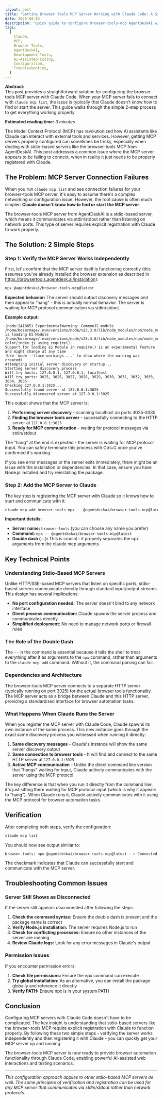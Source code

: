 ```yaml
---
layout: post
title: "Getting Browser Tools MCP Server Working with Claude Code: A Simple 2-Step Solution"
date: 2025-08-02
description: "Quick guide to configure browser-tools-mcp AgentDeskAI with Claude Code - solving connection issues and getting your MCP server properly integrated."
tags:
  [
    Claude,
    MCP,
    Browser-Tools,
    AgentDeskAI,
    Development-Tools,
    AI-Assisted-Coding,
    Configuration,
    Troubleshooting,
  ]
---
```


**Abstract:**  
This post provides a straightforward solution for configuring the browser-tools MCP server with Claude Code. When your MCP server fails to connect with `claude mcp list`, the issue is typically that Claude doesn't know how to find or start the server. This guide walks through the simple 2-step process to get everything working properly.

**Estimated reading time:** _3 minutes_

The Model Context Protocol (MCP) has revolutionized how AI assistants like Claude can interact with external tools and services. However, getting MCP servers properly configured can sometimes be tricky, especially when dealing with stdio-based servers like the browser-tools MCP from AgentDeskAI. This post addresses a common issue where the MCP server appears to be failing to connect, when in reality it just needs to be properly registered with Claude.

## The Problem: MCP Server Connection Failures

When you run `claude mcp list` and see connection failures for your browser-tools MCP server, it's easy to assume there's a complex networking or configuration issue. However, the root cause is often much simpler: **Claude doesn't know how to find or start the MCP server**.

The browser-tools MCP server from AgentDeskAI is a stdio-based server, which means it communicates via stdin/stdout rather than listening on network ports. This type of server requires explicit registration with Claude to work properly.

## The Solution: 2 Simple Steps

### Step 1: Verify the MCP Server Works Independently

First, let's confirm that the MCP server itself is functioning correctly (this assumes you've already installed the browser extension as described in https://browsertools.agentdesk.ai/installation):

```bash
npx @agentdeskai/browser-tools-mcp@latest
```

**Expected behavior:** The server should output discovery messages and then appear to "hang" - this is actually normal behavior. The server is waiting for MCP protocol communication via stdin/stdout.

**Example output:**

```
(node:241865) ExperimentalWarning: CommonJS module /home/hosermage/.nvm/versions/node/v23.3.0/lib/node_modules/npm/node_modules/debug/src/node.js is loading ES Module /home/hosermage/.nvm/versions/node/v23.3.0/lib/node_modules/npm/node_modules/supports-color/index.js using require().
Support for loading ES Module in require() is an experimental feature and might change at any time
(Use `node --trace-warnings ...` to show where the warning was created)
Attempting initial server discovery on startup...
Starting server discovery process
Will try hosts: 127.0.0.1, 127.0.0.1, localhost
Will try ports: 3025, 3026, 3027, 3028, 3029, 3030, 3031, 3032, 3033, 3034, 3035
Checking 127.0.0.1:3025...
Successfully found server at 127.0.0.1:3025
Successfully discovered server at 127.0.0.1:3025
```

This output shows that the MCP server is:

1. **Performing server discovery** - scanning localhost on ports 3025-3035
2. **Finding the browser tools server** - successfully connecting to the HTTP server at `127.0.0.1:3025`
3. **Ready for MCP communication** - waiting for protocol messages via stdin/stdout

The "hang" at the end is expected - the server is waiting for MCP protocol input. You can safely terminate this process with Ctrl+C once you've confirmed it's working.

If you see error messages or the server exits immediately, there might be an issue with the installation or dependencies. In that case, ensure you have Node.js installed and try reinstalling the package.

### Step 2: Add the MCP Server to Claude

The key step is registering the MCP server with Claude so it knows how to start and communicate with it:

```bash
claude mcp add browser-tools npx -- @agentdeskai/browser-tools-mcp@latest
```

**Important details:**

- **Server name:** `browser-tools` (you can choose any name you prefer)
- **Command:** `npx -- @agentdeskai/browser-tools-mcp@latest`
- **Double dash (`--`):** This is crucial - it properly separates the npx arguments from the claude mcp arguments

## Key Technical Points

### Understanding Stdio-Based MCP Servers

Unlike HTTP/SSE-based MCP servers that listen on specific ports, stdio-based servers communicate directly through standard input/output streams. This design has several implications:

- **No port configuration needed:** The server doesn't bind to any network interface
- **Direct process communication:** Claude spawns the server process and communicates directly
- **Simplified deployment:** No need to manage network ports or firewall rules

### The Role of the Double Dash

The `--` in the command is essential because it tells the shell to treat everything after it as arguments to the `npx` command, rather than arguments to the `claude mcp add` command. Without it, the command parsing can fail.

### Dependencies and Architecture

The browser-tools MCP server connects to a separate HTTP server (typically running on port 3025) for the actual browser tools functionality. The MCP server acts as a bridge between Claude and this HTTP server, providing a standardized interface for browser automation tasks.

### What Happens When Claude Runs the Server

When you register the MCP server with Claude Code, Claude spawns its own instance of the same process. This new instance goes through the exact same discovery process you witnessed when running it directly:

1. **Same discovery messages** - Claude's instance will show the same server discovery output
2. **Same connection to browser tools** - It will find and connect to the same HTTP server at `127.0.0.1:3025`
3. **Active MCP communication** - Unlike the direct command line version that "hangs" waiting for input, Claude actively communicates with the server using the MCP protocol

The key difference is that when you run it directly from the command line, it's just sitting there waiting for MCP protocol input (which is why it appears to "hang"). When Claude runs it, Claude actively communicates with it using the MCP protocol for browser automation tasks.

## Verification

After completing both steps, verify the configuration:

```bash
claude mcp list
```

You should now see output similar to:

```
browser-tools: npx @agentdeskai/browser-tools-mcp@latest - ✓ Connected
```

The checkmark indicates that Claude can successfully start and communicate with the MCP server.

## Troubleshooting Common Issues

### Server Still Shows as Disconnected

If the server still appears disconnected after following the steps:

1. **Check the command syntax:** Ensure the double dash is present and the package name is correct
2. **Verify Node.js installation:** The server requires Node.js to run
3. **Check for conflicting processes:** Ensure no other instances of the server are running
4. **Review Claude logs:** Look for any error messages in Claude's output

### Permission Issues

If you encounter permission errors:

1. **Check file permissions:** Ensure the npx command can execute
2. **Try global installation:** As an alternative, you can install the package globally and reference it directly
3. **Verify PATH:** Ensure npx is in your system PATH

## Conclusion

Configuring MCP servers with Claude Code doesn't have to be complicated. The key insight is understanding that stdio-based servers like the browser-tools MCP require explicit registration with Claude to function properly. By following these two simple steps - verifying the server works independently and then registering it with Claude - you can quickly get your MCP server up and running.

The browser-tools MCP server is now ready to provide browser automation functionality through Claude Code, enabling powerful AI-assisted web interactions and testing scenarios.

---

_This configuration approach applies to other stdio-based MCP servers as well. The same principles of verification and registration can be used for any MCP server that communicates via stdin/stdout rather than network protocols._
